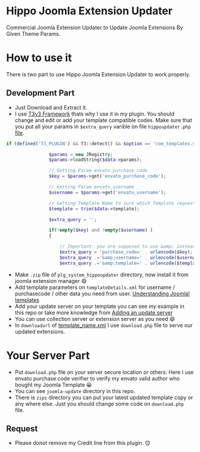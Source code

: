 # Hippo Joomla Extension Updater
Commercial Joomla Extension Updater to Update Joomla Extensions By Given Theme Params.

# How to use it

There is two part to use Hippo Joomla Extension Updater to work properly.

## Development Part

- Just Download and Extract it.
- I use [T3v3 Framework](http://www.t3-framework.org/ "T3 for Joomla") thats why I use it in my plugin. You should change and edit or add your template compatible codes. Make sure that you put all your params in `$extra_query` varible on file `hippoupdater.php` [file](https://github.com/EmranAhmed/Hippo-Joomla-Extension-Updater/blob/master/plg_system_hippoupdater/hippoupdater.php#L49).

```php
if (defined('T3_PLUGIN') && T3::detect() && $option == 'com_templates.style' && !empty($data->id)) {

                $params = new JRegistry;
                $params->loadString($data->params);

                // Getting Param envato_purchase_code
                $key = $params->get('envato_purchase_code');

                // Getting Param envato_username
                $username = $params->get('envato_username');

                // Getting Template Name to sure which Template requests for an update :)
                $template = trim($data->template); 

                $extra_query = '';

                if(!empty($key) and !empty($username) )
                {

                    // Important: you are supposed to use &amp; instead of a straight ampersand
                    $extra_query = 'purchase_code=' . urlencode($key);
                    $extra_query .='&amp;username=' . urlencode($username);
                    $extra_query .='&amp;template=' . urlencode($template);

```
- Make `.zip` file of `plg_system_hippoupdater` directory, now install it from joomla extension manager :smile:
- Add template parameters on `templateDetails.xml` for username / purchasecode / other data you need from user. [Understanding Joomla! templates](https://docs.joomla.org/Understanding_Joomla!_templates#Parameters "Understanding Joomla! templates")
- Add your update server on your template you can see my example in this repo or take more knowledge from [Adding an update server](https://docs.joomla.org/J2.5:Developing_a_MVC_Component/Adding_an_update_server "Adding an update server")
- You can use collection server or extension server as you need :smile:
- In `downloadurl` of [template_name.xml](https://github.com/EmranAhmed/Hippo-Joomla-Extension-Updater/blob/master/joomla-update/template_name.xml#L13) I use `download.php` file to serve our updated extensions.

# Your Server Part

- Put `download.php` file on your server secure location or others. Here I use envato purchase code verifier to verify my envato valid author who bought my Joomla Template :grinning: 
- You can see `joomla-update` directory in this repo.
- There is `zips` directory you can put your latest updated template copy or any where else. Just you should change some code on `download.php` file.

## Request
- Please donot remove my Credit line from this plugin. :blush:

